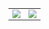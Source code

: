 <table >
    <tr>
        <td>
            <img src="https://github-readme-stats.vercel.app/api?username=kwtuku&count_private=true&show_icons=true" />
        </td>
        <td>
            <img src="https://github-readme-stats.vercel.app/api/top-langs/?username=kwtuku" />
        </td>
    </tr>
</table>
